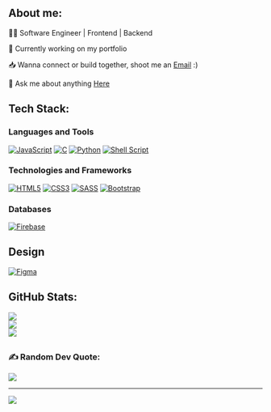 ## About me:

😵‍💫 Software Engineer | Frontend | Backend

💼 Currently working on my portfolio

📥 Wanna connect or build together, shoot me an [Email](https://mail.google.com/mail/u/0/#inbox?compose=DmwnWsvCfczRMbNgwxsFNjSsDrDLnVxTNpvHhvKDBwZWDSBSLLkhvCTRHhTKGCzlXVNTJhPtSVHB) :)

💬 Ask me about anything [Here](https://github.com/x33zp/x33zp/issues)

<!-- ##
 ### 🌐 Socials:
[![Instagram](https://img.shields.io/badge/-%23E4405F.svg?logo=Instagram&logoColor=white)](https://instagram.com/x33zp.web?igshid=OGQ5ZDc2ODk2ZA==) 
[![LinkedIn](https://img.shields.io/badge/-%230077B5.svg?logo=linkedin&logoColor=white)](https://www.linkedin.com/in/x33zp)
[![Twitter](https://img.shields.io/badge/-%231DA1F2.svg?logo=Twitter&logoColor=white)](https://twitter.com/x33zp_dev) -->
## Tech Stack:
### Languages and Tools

[![JavaScript](https://img.shields.io/badge/javascript-%23323330.svg?style=for-the-badge&logo=javascript&logoColor=%23F7DF1E)](https://github.com/x33zp)
[![C](https://img.shields.io/badge/c-%2300599C.svg?style=for-the-badge&logo=c&logoColor=white)](https://github.com/x33zp)
[![Python](https://img.shields.io/badge/python-3670A0?style=for-the-badge&logo=python&logoColor=ffdd54)](https://github.com/zubbypeculiar)
[![Shell Script](https://img.shields.io/badge/shell_script-%23121011.svg?style=for-the-badge&logo=gnu-bash&logoColor=white)](https://github.com/zubbypeculiar)
<!-- [![TypeScript](https://img.shields.io/badge/typescript-%23007ACC.svg?style=flat-square&logo=typescript&logoColor=white)](https://github.com/zubbypeculiar) -->
<!-- [![GIT](https://img.shields.io/badge/git-%3E2C00.svg?style=for-the-badge&logo=GIT&logoColor=white)](https://github.com/zubbypeculiar) -->
<!-- [![PHP](https://img.shields.io/badge/php-%23777BB4.svg?style=for-the-badge&logo=php&logoColor=white)](https://github.com/x33zp) -->

### Technologies and Frameworks
[![HTML5](https://img.shields.io/badge/html5-%23E34F26.svg?style=for-the-badge&logo=html5&logoColor=white)](https://github.com/x33zp)
[![CSS3](https://img.shields.io/badge/css3-%231572B6.svg?style=for-the-badge&logo=css3&logoColor=white)](https://github.com/x33zp)
[![SASS](https://img.shields.io/badge/sass-hotpink.svg?style=for-the-badge&logo=SASS&logoColor=white)](https://github.com/zubbypeculiar)
[![Bootstrap](https://img.shields.io/badge/bootstrap-%23563D.svg?style=for-the-badge&logo=bootstrap&logoColor=white)](https://github.com/x33zp) 

### Databases
[![Firebase](https://img.shields.io/badge/Firebase-1B3A57.svg?style=for-the-badge&logo=Firebase&logoColor=FFCA28)](https://github.com/zubbypeculiar)

 <!-- <h2 align="left">💻 Languages and Tools</h2>
<p>
  <a href="#">
    <img src="https://skillicons.dev/icons?i=html,css,sass,js,jquery,react,nodejs,python,git,vscode,powershell,figma,firebase" />
  </a>
</p> -->

<!--<br/> -->
<!-- [![Python](https://img.shields.io/badge/python-3670A0?style=flat-square&logo=python&logoColor=ffdd54)](https://github.com/zubbypeculiar) -->
<!-- [![TypeScript](https://img.shields.io/badge/typescript-%23007ACC.svg?style=flat-square&logo=typescript&logoColor=white)](https://github.com/zubbypeculiar) -->


<!-- ### Frameworks, Platforms & Libraries --> 
<!--[![Angular](https://img.shields.io/badge/-%23DD0031.svg?style=flat-square&logo=angular&logoColor=white)](https://github.com/zubbypeculiar) 
[![Bootstrap](https://img.shields.io/badge/-%23563D7C.svg?style=flat-square&logo=bootstrap&logoColor=white)](https://github.com/zubbypeculiar) -->
<!-- [![Django](https://img.shields.io/badge/-%23092E20.svg?style=flat-square&logo=django&logoColor=white)](https://github.com/zubbypeculiar)
[![Flutter](https://img.shields.io/badge/-%2302569B.svg?style=flat-square&logo=Flutter&logoColor=white)](https://github.com/zubbypeculiar)
[![jQuery](https://img.shields.io/badge/-%230769AD.svg?style=flat-square&logo=jquery&logoColor=white)](https://github.com/zubbypeculiar)
[![NodeJS](https://img.shields.io/badge/-6DA55F?style=flat-square&logo=node.js&logoColor=white)](https://github.com/zubbypeculiar)
[![NPM](https://img.shields.io/badge/-%23000000.svg?style=flat-square&logo=npm&logoColor=white)](https://github.com/zubbypeculiar)
[![React](https://img.shields.io/badge/-%2320232a.svg?style=flat-square&logo=react&logoColor=%2361DAFB)](https://github.com/zubbypeculiar)
[![SASS](https://img.shields.io/badge/-hotpink.svg?style=flat-square&logo=SASS&logoColor=white)](https://github.com/zubbypeculiar)
[![Vue.js](https://img.shields.io/badge/-%2335495e.svg?style=flat-square&logo=vuedotjs&logoColor=%234FC08D)](https://github.com/zubbypeculiar) -->

## Design
[![Figma](https://img.shields.io/badge/figma-1B1C30.svg?style=for-the-badge&logo=figma&logoColor=F24E1E)](https://github.com/zubbypeculiar)
<!--
[![Adobe Photoshop](https://img.shields.io/badge/adobephotoshop-%2331A8FF.svg?style=flat-square&logo=adobephotoshop&logoColor=white)](https://github.com/zubbypeculiar)
[![Adobe XD](https://img.shields.io/badge/Adobe%20XD-470137?style=flat-square&logo=Adobe%20XD&logoColor=#FF61F6)](https://github.com/zubbypeculiar)
[![Figma](https://img.shields.io/badge/figma-%23F24E1E.svg?style=flat-square&logo=figma&logoColor=white)](https://github.com/zubbypeculiar) 
[![Adobe Illustrator](https://img.shields.io/badge/adobeillustrator-%23FF9A00.svg?style=flat-square&logo=adobeillustrator&logoColor=white)](https://github.com/zubbypeculiar) 
[![Webflow](https://img.shields.io/badge/Webflow-4353FF?style=flat-square&logo=webflow&logoColor=white)](https://github.com/zubbypeculiar) -->

<!-- ### OS
[![Windows](https://img.shields.io/badge/Windows-black?style=for-the-badge&logo=Windows)](https://github.com/zubbypeculiar)
[![MacOS](https://img.shields.io/badge/macos-black?style=for-the-badge&logo=macos&color=black)](https://github.com/zubbypeculiar) 
[![Linux](https://img.shields.io/badge/linux-black?style=for-the-badge&logo=Linux)](https://github.com/zubbypeculiar)  -->

## GitHub Stats:
[![](https://github-readme-stats.vercel.app/api?username=x33zp&theme=gotham&hide_border=false&include_all_commits=true&count_private=true)](https://github.com/x33zp) <br />
[![](https://github-readme-streak-stats.herokuapp.com/?user=x33zp&theme=gotham&hide_border=false)](https://github.com/x33zp) <br />
[![](https://github-readme-stats.vercel.app/api/top-langs/?username=x33zp&theme=gotham&hide_border=false&include_all_commits=true&count_private=true&layout=compact)](https://github.com/x33zp)

<!-- ### Top Repositories


<a href="https://github.com/zubbypeculiar/github-readme-stats">
  <img align="center" src="https://github-readme-stats.vercel.app/api/pin/?username=zubbypeculiar&repo=github-readme-stats&theme=gotham" />
</a>
<a href="https://github.com/anuraghazra/zubbypeculiar.github.io">
  <img align="center" src="https://github-readme-stats.vercel.app/api/pin/?username=zubbypeculiar&repo=anuraghazra.github.io&theme=gotham" />
</a> -->
## 
### ✍️ Random Dev Quote:
[![](https://quotes-github-readme.vercel.app/api?type=horizontal&theme=dark)](https://github.com/x33zp)

 <!-- ### 😂 Random Dev Meme
<img src="https://rm.up.railway.app/" width="512px"/> -->

--- 
[![](https://visitcount.itsvg.in/api?id=zubbypeculiar&icon=5&color=3)](https://github.com/x33zp)

<!-- Proudly created with GPRM ( https://gprm.itsvg.in ) -->
